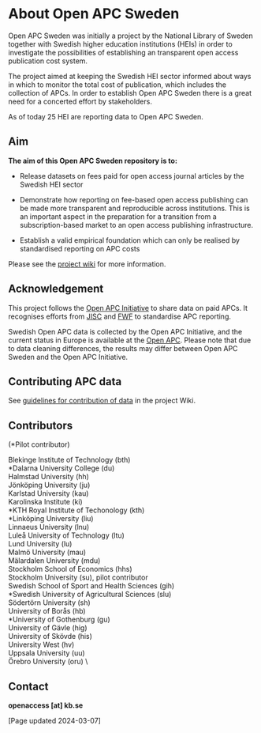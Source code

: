 # About Open APC Sweden


Open APC Sweden was initially a project by the National Library of Sweden together with Swedish higher education institutions (HEIs) in order to investigate the possibilities of establishing an transparent open access publication cost system. 

The project aimed at keeping the Swedish HEI sector informed about ways in which to monitor the total cost of publication, which includes the collection of APCs. In order to establish Open APC Sweden there is a great need for a concerted effort by stakeholders. 

As of today 25 HEI are reporting data to Open APC Sweden. 

## Aim

**The aim of this Open APC Sweden repository is to:**  

* Release datasets on fees paid for open access journal articles by the Swedish HEI sector

* Demonstrate how reporting on fee-based open access publishing can be made more transparent and reproducible across institutions. This is an important aspect in the preparation for a transition from a subscription-based market to an open access publishing infrastructure. 

* Establish a valid empirical foundation which can only be realised by standardised reporting on APC costs

Please see the [project wiki](https://github.com/Kungbib/openapc-se/wiki) for more information.

## Acknowledgement  
This project follows the [Open APC Initiative](https://github.com/OpenAPC/openapc-de) to share data on paid APCs. It recognises efforts from [JISC](https://www.jisc-collections.ac.uk/Jisc-Monitor/APC-data-collection/) and [FWF](https://figshare.com/articles/Austrian_Science_Fund_FWF_Publication_Cost_Data_2014/1378610) to standardise APC reporting.    

Swedish Open APC data is collected by the Open APC Initiative, and the current status in Europe is available at the [Open APC](https://treemaps.openapc.net/apcdata/openapc/). Please note that due to data cleaning differences, the results may differ between Open APC Sweden and the Open APC Initiative.

## Contributing APC data
See [guidelines for contribution of data](https://github.com/Kungbib/openapc-se/wiki/Instructions-for-data-entry) in the project Wiki.

## Contributors 
(\*Pilot contributor)

Blekinge Institute of Technology (bth) \
\*Dalarna University College (du) \
Halmstad University (hh) \
Jönköping University (ju) \
Karlstad University (kau) \
Karolinska Institute (ki) \
\*KTH Royal Institute of Techonology (kth) \
\*Linköping University (liu) \
Linnaeus University (lnu) \
Luleå University of Technology (ltu) \
Lund University (lu) \
Malmö University (mau) \
Mälardalen University (mdu) \
Stockholm School of Economics (hhs) \
Stockholm University (su), pilot contributor \
Swedish School of Sport and Health Sciences (gih) \
\*Swedish University of Agricultural Sciences (slu) \
Södertörn University (sh) \
University of Borås (hb) \
\*University of Gothenburg (gu) \
University of Gävle (hig) \
University of Skövde (his) \
University West (hv) \
Uppsala University (uu) \
Örebro University (oru) \


## Contact
**openaccess [at] kb.se**

[Page updated 2024-03-07] 
